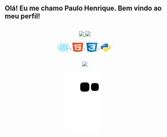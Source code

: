 ## Olá! Eu me chamo Paulo Henrique. Bem vindo ao meu perfil!
<div align="center">
  
  <br>
  <div align="center">
  <a href="https://github.com/PauloH-by">
  <img  height="180em" src="https://github-readme-stats.vercel.app/api?username=PauloH-by&show_icons=true&theme=highcontrast&include_all_commits=true&count_private=true"/>
  <img  height="180em" src="https://github-readme-stats.vercel.app/api/top-langs/?username=PauloH-by&layout=compact&langs_count=7&theme=highcontrast"/>
</div>

 <div style="display: inline_block"><br>
  <img align="center" alt="Paulo-React" height="30" width="40" src="https://raw.githubusercontent.com/devicons/devicon/master/icons/react/react-original.svg">
  <img align="center" alt="Paulo-HTML" height="30" width="40" src="https://raw.githubusercontent.com/devicons/devicon/master/icons/html5/html5-original.svg">
  <img align="center" alt="Paulo-CSS" height="30" width="40" src="https://raw.githubusercontent.com/devicons/devicon/master/icons/css3/css3-original.svg">
  <img align="center" alt="Paulo-Python" height="30" width="40" src="https://raw.githubusercontent.com/devicons/devicon/master/icons/python/python-original.svg">
 
 
</div>
  
  ##
 
<div> 
 
 
 
  <a href="https://www.linkedin.com/in/paulo-henrique-de-jesus-mota/" target="_blank"><img src="https://img.shields.io/badge/-LinkedIn-%230077B5?style=for-the-badge&logo=linkedin&logoColor=white" target="_blank"></a> 
 
  ![Snake animation](https://github.com/rafaballerini/rafaballerini/blob/output/github-contribution-grid-snake.svg)
 
</div>
